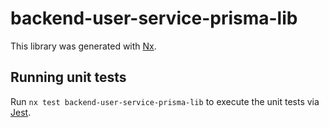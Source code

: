 # backend-user-service-prisma-lib

This library was generated with [Nx](https://nx.dev).





## Running unit tests

Run `nx test backend-user-service-prisma-lib` to execute the unit tests via [Jest](https://jestjs.io).


